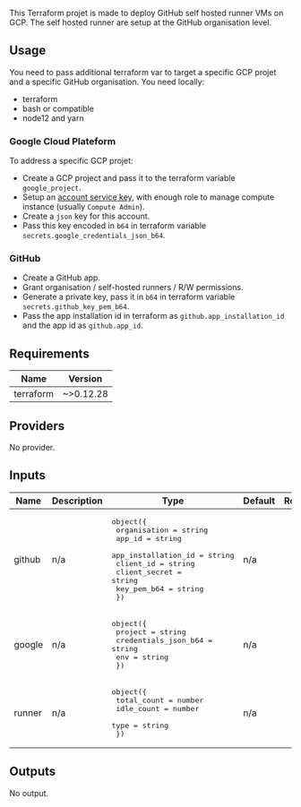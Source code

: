 This Terraform projet is made to deploy GitHub self hosted runner VMs on GCP.
The self hosted runner are setup at the GitHub organisation level.

## Usage
You need to pass additional terraform var to target a specific GCP projet and a
specific GitHub organisation. You need locally:
* terraform
* bash or compatible
* node12 and yarn

### Google Cloud Plateform
To address a specific GCP projet:
* Create a GCP project and pass it to the terraform variable `google_project`.
* Setup an [account service key](https://cloud.google.com/iam/docs/creating-managing-service-account-keys), with enough role to manage compute instance (usually `Compute Admin`).
* Create a `json` key for this account.
* Pass this key encoded in `b64` in terraform variable `secrets.google_credentials_json_b64`.

### GitHub
* Create a GitHub app.
* Grant organisation / self-hosted runners / R/W permissions.
* Generate a private key, pass it in `b64` in terraform variable `secrets.github_key_pem_b64`.
* Pass the app installation id in terraform as `github.app_installation_id` and the app id as `github.app_id`.

## Requirements

| Name | Version |
|------|---------|
| terraform | ~>0.12.28 |

## Providers

No provider.

## Inputs

| Name | Description | Type | Default | Required |
|------|-------------|------|---------|:--------:|
| github | n/a | <pre>object({<br>    organisation        = string<br>    app_id              = string<br>    app_installation_id = string<br>    client_id           = string<br>    client_secret       = string<br>    key_pem_b64         = string<br>  })</pre> | n/a | yes |
| google | n/a | <pre>object({<br>    project              = string<br>    credentials_json_b64 = string<br>    env                  = string<br>  })</pre> | n/a | yes |
| runner | n/a | <pre>object({<br>    total_count   = number<br>    idle_count = number<br>    type          = string<br>  })</pre> | n/a | yes |

## Outputs

No output.
